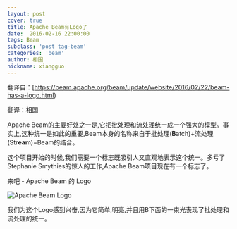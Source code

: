 ```yaml
---
layout: post
cover: true
title: Apache Beam有Logo了
date:  2016-02-16 22:00:00
tags: Beam
subclass: 'post tag-beam'
categories: 'beam'
author: 相国
nickname: xiangguo
---
```


翻译自：[https://beam.apache.org/beam/update/website/2016/02/22/beam-has-a-logo.html)

翻译：相国


Apache Beam的主要好处之一是,它把批处理和流处理统一成一个强大的模型。事实上,这种统一是如此的重要,Beam本身的名称来自于批处理(**B**atch)+流处理(Str**eam**)=Beam的结合。

这个项目开始的时候,我们需要一个标志既吸引人又直观地表示这个统一。多亏了Stephanie Smythies的惊人的工作,Apache Beam项目现在有一个标志了。

来吧 - Apache Beam 的 Logo

![Apache Beam Logo](https://beam.apache.org/images/beam_logo_s.png)

我们为这个Logo感到兴奋,因为它简单,明亮,并且用B下面的一束光表现了批处理和流处理的统一。